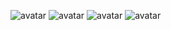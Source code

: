 ![avatar](https://github.com/craftlook/Note/blob/master/image/db/mysql-binlog-syn.png)
![avatar](https://github.com/craftlook/Note/blob/master/image/db/mysql-binlog-asyn.png)
![avatar](https://github.com/craftlook/Note/blob/master/image/db/mysql-binlog-semi-1.png)
![avatar](https://github.com/craftlook/Note/blob/master/image/db/mysql-binlog-semi-2.png)
